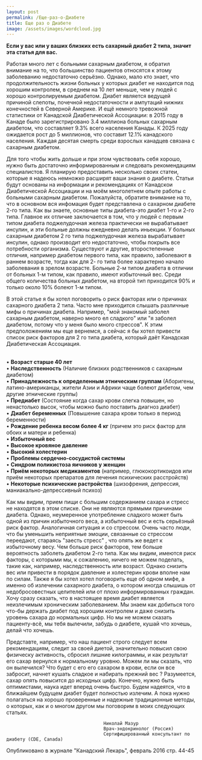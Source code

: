 ```yaml
---
layout: post
permalink: /Ещe-раз-о-Диабeтe
title: Ещe раз о Диабeтe
image: /assets/images/wordcloud.jpg
---
```


**Если у вас или у ваших близких есть сахарный диабет 2 типа, значит эта статья для вас.** 

Работая много лет с больными сахарным диабетом, я обратил внимание на то, что большинство пациентов относятся к этому заболеванию недостаточно серьёзно. Однако, мало кто знает, что продолжительность жизни больных у которых диабет не находится под хорошим контролем, в среднем на 10 лет меньше, чем у людей с хорошо контролируемым диабетом. Диабет является ведущей причиной слепоты, почечной недoстаточности и ампутаций нижних конечностей в Cеверной Aмерике. И ещё немного тревожной статистики от Канадской Диабетической Ассоциации: в 2015 году в Канаде было зарегистрировано 3.4 миллиона больных сахарным диабетом, что составляет 9.3% всего населения Канады. К 2025 году ожидается рост до 5 миллионов, что составит 12.1%  канадского населения. Каждая десятая смерть среди взрослых канадцев связана с сахарным диабетом.

Для того чтобы жить дольше и при этом чувствовать себя хорошо, нужно быть достаточно информированным и следовать рекомендациям специалистов. Я планирую предоставить несколько своих статеи, которые я надеюсь немножко раcшиpят ваши знания о диабете.
Статьи будут основаны на информации и рекомендациях от Канадскои Диабетической Аcсоциации и на моём многолетнем опыте работы с больными сахарным диабетом. Пожалуйста, обратите внимание на то, что в основном вся инфомация будет представлена о сахарном диабете 2-го типа. Как вы знаете, основные типы диабета-это диабет 1-го и 2-го типа. Главное их отличие заключается в том, что у людей с первым типом диабета поджелудочная железа практически не вырабатывает инсулин, и эти больные должны ежедневно делать иньекции. У больных сахарным диабетом 2 го типа поджелудочная железа вырабатывает инсулин, однако производит его недостаточно, чтобы покрыть все потребности организма. Существуют и другие, второстепенные отличия, например диабетом первого типа, как правило, заболевают в раннем возрасте, тогда как для 2- го типа более характерно  начало заболевания в зрелом возрасте. Больные 2-м типом диабета в отличии  от больных 1-м типом, как правило, имеют избыточный вес. Среди общего количества больных диабетом, на второй тип приходится 90% и только около 10% болеют 1-м типом.

В этой статье я бы хотел поговорить о риск факторах или о причинах сахарного диабета 2 типа. Часто мне приходится слышать различные мифы о причинах диабета. Например, "мой знакомый заболел сахарным диабетом, наверно много ел сладкого" или "я заболел диабетом, потому что у меня было много стреcсов". К этим предположениям мы еще вернeмся, а сейчас я бы хотел привести список риск факторов для 2 го типа диабета, который даёт Канадская Диабетическая Ассоциация.

<br />•	**Возраст старше 40 лет**
<br />•	**Наследственность** (Наличие близких родственников с сахарным диабетом)
<br />•	**Принадлежность к определенным этническим группам** (Аборигены, латино-американцы, жители Азии и Африки чаще болеют дибетом, чем другие этнические группы)
<br />•	**Предиабет** (Состояние когда сахар крови слегка повышен, но ненастолько высок, чтобы можно было поставить диагноз диабет)
<br />•	**Диабет беременных** (Повышение сахара крови только в период беременности)
<br />•	**Рождение ребенка весом более 4 кг** (причем это риск фактор для обоих и матери и ребенка)
<br />•	**Избыточный вес** 
<br />•	**Высокое кровяное давление**
<br />•	**Высокий холестерин**
<br />•	**Проблемы сердечно-сосудистой системы**
<br />•	**Синдром поликистоза яичников у женщин**
<br />•	**Приём некоторых медикаментов** (например, глюкокортикоидов или приём некоторых препаратов для лечения психических расстройств) 
<br />•	**Некоторые психические растройства** (шизофрения, депрессия, маниакально-депрессивный психоз)

Как мы видим, прием пищи с большим содержанием сахара и стреcс не находятся в этом списке. Они не являются прямыми причинами диабета. Однако, неумеренное употребление сладкого может быть одной из причин избыточного веса, а избыточный вес и есть серьёзный риск фактор. Аналогичная ситуация и со стреcсом. Очень часто люди, что бы уменьшить неприятные эмоции, связанные со стрессом переедают, стараясь "заесть стресс" , что опять же ведет к избыточному весу. Чем больше риск факторов, тем больше вероятнoсть заболеть диабетом 2-го типа. Как мы видим, имеются риск факторы, с которыми мы, к сожалению, ничего не можем поделать, такие как, например, наследственность или возраст. Однако снизить вес или привести в порядок давление и холестерин крови вполне нам по силам. 
Также я бы хотел хотел поговорить еще об одном мифе, а именно об излечении сахарного диабета, о котором иногда слышишь от недобросовестных целителей или от плохо информированных граждан. Хочу сразу сказать, что в настоящее время диабет является неизлечимым хроническим заболеванием. Мы знаем как добиться того что-бы держать диабет под хорошим контролем и даже снизить уровень сахара до нормальных цифр. Но мы не можем сказать пациенту-всё, мы тебя вылечили, забудь о диабете, кушай что хочешь, делай что хочешь. 

Представте, например,  что наш пациент строго следует всем рекомендациям, следит за своей диетой, значительно повысил свою физическу активность, сбросил лишние килограммы, и как результат его сахар вернулся к нормальному уровню. Можем ли мы сказать, что он вылечился? Что будет с его его сахаром в крови, если он все забросит, начнет кушать сладкое и набирать прежний вес ? Разумеется, сахар опять повысится до исходных цифр.
Конечно, нужно быть оптимистами, наука идет вперед очень быстро. Будем надеятся, что в ближайшем будущем диабет будет полностью излечим. А пока нужно полагаться на хорошо проверенные и надежные традиционные методы, о которых, как и о многом другом мы поговорим в моих следующих статьях.

                                        Николай Мазур
                                        Врач-эндокринолог (Россия)
                                        Сертифицированный консультант по диабету (CDE, Canada)

Опубликовано в журнале "Канадский Лекарь", февраль 2016 стр. 44-45


